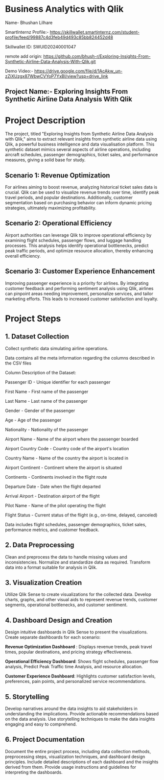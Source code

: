 # Business Analytics with Qlik
Name- Bhushan Lilhare

SmartInternz Profile:- https://skillwallet.smartinternz.com/student-profile/feed/99887c4d3feb49d493c85bb824452d48

Skillwallet ID: SWUID20240001047

remote add origin: https://github.com/bhush-r/Exploring-Insights-From-Synthetic-Airline-Data-Analysis-With-Qlik.git

Demo Video:- https://drive.google.com/file/d/1AcAkw_un-zZiXUzgx87WbwCVYoP7YxBI/view?usp=drive_link

## Project Name:- Exploring Insights From Synthetic Airline Data Analysis With Qlik
# Project Description

The project, titled "Exploring Insights from Synthetic Airline Data Analysis with Qlik," aims to extract relevant insights from synthetic airline data using Qlik, a powerful business intelligence and data visualisation platform. This synthetic dataset mimics several aspects of airline operations, including aircraft schedules, passenger demographics, ticket sales, and performance measures, giving a solid base for study.

## Scenario 1: Revenue Optimization
For airlines aiming to boost revenue, analyzing historical ticket sales data is crucial. Qlik can be used to visualize revenue trends over time, identify peak travel periods, and popular destinations. Additionally, customer segmentation based on purchasing behavior can inform dynamic pricing strategies, ultimately maximizing profitability.

## Scenario 2: Operational Efficiency
Airport authorities can leverage Qlik to improve operational efficiency by examining flight schedules, passenger flows, and luggage handling processes. This analysis helps identify operational bottlenecks, predict peak traffic periods, and optimize resource allocation, thereby enhancing overall efficiency.

## Scenario 3: Customer Experience Enhancement
Improving passenger experience is a priority for airlines. By integrating customer feedback and performing sentiment analysis using Qlik, airlines can pinpoint areas needing improvement, personalize services, and tailor marketing efforts. This leads to increased customer satisfaction and loyalty.

# Project Steps

## 1. Dataset Collection
Collect synthetic data simulating airline operations.

Data contains all the meta information regarding the columns described in the CSV files

Column Description of the Dataset:

Passenger ID - Unique identifier for each passenger

First Name - First name of the passenger

Last Name - Last name of the passenger

Gender - Gender of the passenger

Age - Age of the passenger

Nationality - Nationality of the passenger

Airport Name - Name of the airport where the passenger boarded

Airport Country Code - Country code of the airport's location

Country Name - Name of the country the airport is located in

Airport Continent - Continent where the airport is situated

Continents - Continents involved in the flight route

Departure Date - Date when the flight departed

Arrival Airport - Destination airport of the flight

Pilot Name - Name of the pilot operating the flight

Flight Status - Current status of the flight (e.g., on-time, delayed, canceled)

Data includes flight schedules, passenger demographics, ticket sales, performance metrics, and customer feedback.

## 2. Data Preprocessing
Clean and preprocess the data to handle missing values and inconsistencies.
Normalize and standardize data as required.
Transform data into a format suitable for analysis in Qlik.

## 3. Visualization Creation
Utilize Qlik Sense to create visualizations for the collected data.
Develop charts, graphs, and other visual aids to represent revenue trends, customer segments, operational bottlenecks, and customer sentiment.
 
## 4. Dashboard Design and Creation
Design intuitive dashboards in Qlik Sense to present the visualizations.
Create separate dashboards for each scenario:

**Revenue Optimization Dashboard** : Displays revenue trends, peak travel times, popular destinations, and pricing strategy effectiveness.

**Operational Efficiency Dashboard**: Shows flight schedules, passenger flow analysis, Predict Peak Traffic time Analysis, and resource allocation.

**Customer Experience Dashboard**: Highlights customer satisfaction levels, preferences, pain points, and personalized service recommendations.

##  5. Storytelling
Develop narratives around the data insights to aid stakeholders in understanding the implications.
Provide actionable recommendations based on the data analysis.
Use storytelling techniques to make the data insights engaging and easy to comprehend.

## 6. Project Documentation
Document the entire project process, including data collection methods, preprocessing steps, visualization techniques, and dashboard design principles.
Include detailed descriptions of each dashboard and the insights derived from them.
Provide usage instructions and guidelines for interpreting the dashboards.

